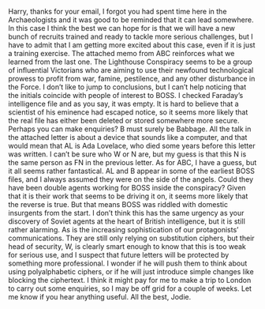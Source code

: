 Harry, thanks for your email, I forgot you had spent time here in the Archaeologists and it was good to be reminded that it can lead somewhere. In this case I think the best we can hope for is that we will have a new bunch of recruits trained and ready to tackle more serious challenges, but I have to admit that I am getting more excited about this case, even if it is just a training exercise. The attached memo from ABC reinforces what we learned from the last one. The Lighthouse Conspiracy seems to be a group of influential Victorians who are aiming to use their newfound technological prowess to profit from war, famine, pestilence, and any other disturbance in the Force. I don’t like to jump to conclusions, but I can’t help noticing that the initials coincide with people of interest to BOSS. I checked Faraday’s intelligence file and as you say, it was empty. It is hard to believe that a scientist of his eminence had escaped notice, so it seems more likely that the real file has either been deleted or stored somewhere more secure. Perhaps you can make enquiries? B must surely be Babbage. All the talk in the attached letter is about a device that sounds like a computer, and that would mean that AL is Ada Lovelace, who died some years before this letter was written. I can’t be sure who W or N are, but my guess is that this N is the same person as FN in the previous letter. As for ABC, I have a guess, but it all seems rather fantastical. AL and B appear in some of the earliest BOSS files, and I always assumed they were on the side of the angels. Could they have been double agents working for BOSS inside the conspiracy? Given that it is their work that seems to be driving it on, it seems more likely that the reverse is true. But that means BOSS was riddled with domestic insurgents from the start. I don’t think this has the same urgency as your discovery of Soviet agents at the heart of British intelligence, but it is still rather alarming. As is the increasing sophistication of our protagonists’ communications. They are still only relying on substitution ciphers, but their head of security, W, is clearly smart enough to know that this is too weak for serious use, and I suspect that future letters will be protected by something more professional. I wonder if he will push them to think about using polyalphabetic ciphers, or if he will just introduce simple changes like blocking the ciphertext. I think it might pay for me to make a trip to London to carry out some enquiries, so I may be off grid for a couple of weeks. Let me know if you hear anything useful. All the best, Jodie.
